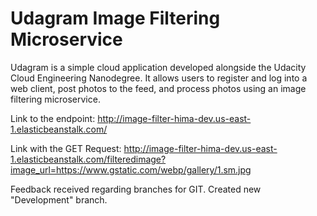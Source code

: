 # Udagram Image Filtering Microservice

Udagram is a simple cloud application developed alongside the Udacity Cloud Engineering Nanodegree. It allows users to register and log into a web client, post photos to the feed, and process photos using an image filtering microservice.

Link to the endpoint: http://image-filter-hima-dev.us-east-1.elasticbeanstalk.com/

Link with the GET Request: http://image-filter-hima-dev.us-east-1.elasticbeanstalk.com/filteredimage?image_url=https://www.gstatic.com/webp/gallery/1.sm.jpg

Feedback received regarding branches for GIT. Created new "Development" branch.